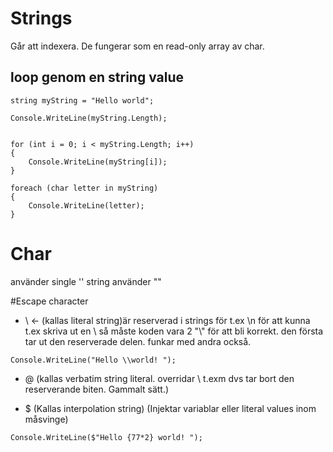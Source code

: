 # Strings

Går att indexera. De fungerar som en read-only array av char.




## loop genom en string value

```
string myString = "Hello world";

Console.WriteLine(myString.Length);


for (int i = 0; i < myString.Length; i++)
{
    Console.WriteLine(myString[i]);
}

foreach (char letter in myString)
{
    Console.WriteLine(letter);
}
```

# Char

använder single '' string använder ""

#Escape character
* \ <- (kallas literal string)är reserverad i strings för t.ex \n
för att kunna t.ex skriva ut en \ så måste koden vara 2 "\\" för att bli korrekt. den första tar ut den reserverade delen. funkar med andra också.

```
Console.WriteLine("Hello \\world! ");
```

* @ (kallas verbatim string literal. overridar \ t.exm dvs tar bort den reserverande biten. Gammalt sätt.)


* $ (Kallas interpolation string) (Injektar variablar eller literal values inom måsvinge)
```
Console.WriteLine($"Hello {77*2} world! ");
```
